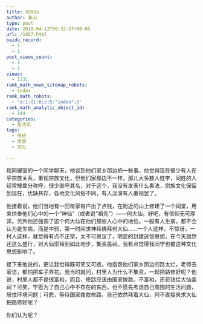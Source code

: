 ```yaml
---
title: 何大仙
author: 青山
type: post
date: 2019-04-12T00:33:57+00:00
url: /1867.html
baidu_record:
  - 1
  - 1
post_views_count:
  - 1
  - 1
views:
  - 1231
rank_math_news_sitemap_robots:
  - index
rank_math_robots:
  - 'a:1:{i:0;s:5:"index";}'
rank_math_analytic_object_id:
  - 144
categories:
  - 生活记
tags:
  - 传统
  - 思想
  - 文化

---
```

和同寝室的一个同学聊天，他谈到他们家乡那边的一些事。他觉得现在很少有人在乎宗族关系，重视宗族文化，但他们家那边不一样，那儿大多数人姓李，同姓的人经常按辈分称呼，很少直呼其名，对于这个，我没有发表什么看法，宗族文化保留到现在，优缺共存，各地文化风俗不同，有人淡漠有人重视罢了。 <!--more-->

他接着说，他们当地有一回每家每户出了点钱，在附近的山上修建了一个祠堂，用来供奉他们心中的一个“神仙”（或者说“祖先”）——何大仙。好吧，有信仰无可厚非。另外他还强调了这个何大仙在他们那些人心中的地位。一般有人生病，都不会认为是生病，而是中邪，第一时间求神拜佛拜何大仙……一个人这样，不惊讶，一村人这样，就觉得有点不正常，太不可思议了，明显的封建迷信思想，在今天居然还这么盛行，对大仙崇拜到如此地步，集资盖祠。我有点觉得我同学也被这种文化思想影响了。

接下来他说的，更让我觉得既可笑又可悲。他抱怨他们家乡那边的路太烂，老师去家访，都怕把车子弄花。我当时就问，村里人为什么不集资，一起把路修好呢？他说，村里人都不是很富裕，而且，修路应该由国家拨款。不富裕，还花钱给大仙盖祠？可笑，宁愿为了自己心中不存在的东西，也不愿先考虑自己周围的生活问题，居住环境问题；可悲，等待国家拨款修路，自己依然拜着大仙，何不直接央求大仙把路修好呢？

你们认为呢？